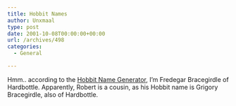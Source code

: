 ```yaml
---
title: Hobbit Names
author: Unxmaal
type: post
date: 2001-10-08T00:00:00+00:00
url: /archives/498
categories:
  - General

---
```

Hmm.. according to the <A HREF="http://www.chriswetherell.com/hobbit/default.asp">Hobbit Name Generator</A>, I&#8217;m Fredegar Bracegirdle of Hardbottle. Apparently, Robert is a cousin, as his Hobbit name is Grigory Bracegirdle, also of Hardbottle.